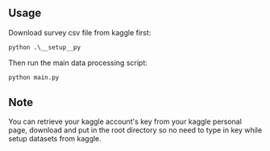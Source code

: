 ## Usage
Download survey csv file from kaggle first:
```cmd
python .\__setup__py
```
Then run the main data processing script:
```cmd
python main.py
```

## Note
You can retrieve your kaggle account's key from your kaggle personal page,
download and put in the root directory so no need to type in key while setup
datasets from kaggle.
